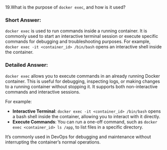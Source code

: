 19.What is the purpose of `docker exec`, and how is it used?

### Short Answer:
`docker exec` is used to run commands inside a running container. It is commonly used to start an interactive terminal session or execute specific commands for debugging and troubleshooting purposes. For example, `docker exec -it <container_id> /bin/bash` opens an interactive shell inside the container.

### Detailed Answer:
`docker exec` allows you to execute commands in an already running Docker container. This is useful for debugging, inspecting logs, or making changes to a running container without stopping it. It supports both non-interactive commands and interactive sessions.

For example:
- **Interactive Terminal**: `docker exec -it <container_id> /bin/bash` opens a bash shell inside the container, allowing you to interact with it directly.
- **Execute Commands**: You can run a one-off command, such as `docker exec <container_id> ls /app`, to list files in a specific directory.

It’s commonly used in DevOps for debugging and maintenance without interrupting the container’s normal operations.
